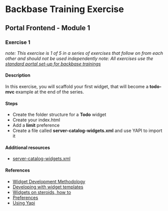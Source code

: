 # Backbase Training Exercise

## Portal Frontend - Module 1

### Exercise 1

_note: This exercise is 1 of 5 in a series of exercises that follow on from each other and should not be used independently_
_note: All exercises use the [standard portal set-up for backbase trainings](https://my.backbase.com/resources/how-to-guides/getting-your-first-launchpad-based-portal-set-up/)_

#### Description

In this exercise, you will scaffold your first widget, that will become a **todo-mvc** example at the end of the series.

#### Steps

 - Create the folder structure for a **Todo** widget
 - Create your index.html
 - Add a **limit** preference
 - Create a file called **server-catalog-widgets.xml** and use YAPI to import it

#### Additional resources

 - [server-catalog-widgets.xml](../../../../../config-info/import/server-catalog-widgets.xml#L3-L27)

#### References

 - [Widget Development Methodology](https://github.com/Backbase/methodology-widget-development)
 - [Developing with widget templates](https://my.backbase.com/resources/documentation/portal/5.5.1.1/devd_comp_wdgt_jspt.html)
 - [Widgets on steroids, how to](https://my.backbase.com/resources/how-to-guides/widgets-on-steroids-launchpad)
 - [Preferences](https://my.backbase.com/resources/documentation/portal/5.5.1.1/refc_gnam_preferences.html)
 - [Using Yapi](https://my.backbase.com/resources/how-to-guides/creating-your-first-portal-with-yapi)
